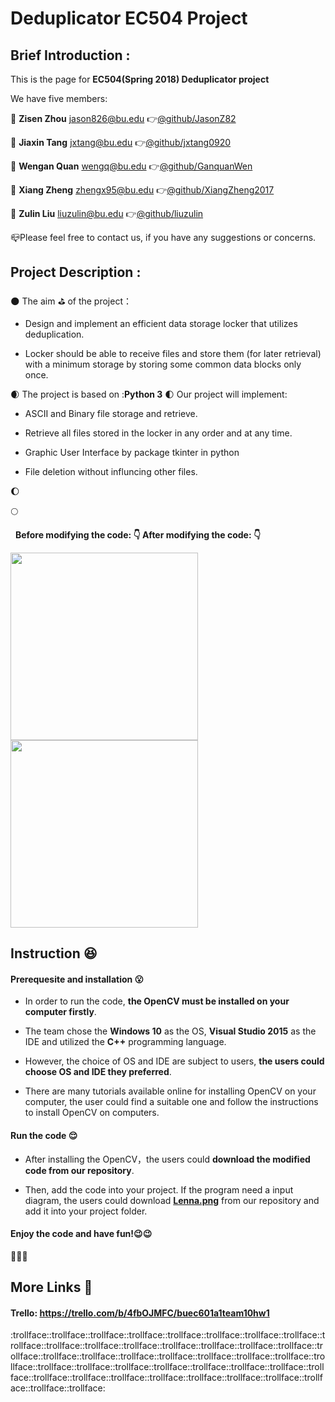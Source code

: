 # Deduplicator EC504 Project
## Brief Introduction :
  
  This is the page for **EC504(Spring 2018) Deduplicator project** 
  
  We have five members:
  
  :boy: **Zisen Zhou** jason826@bu.edu   :point_right:[@github/JasonZ82](https://github.com/JasonZ82)
  
  :boy: **Jiaxin Tang** jxtang@bu.edu   :point_right:[@github/jxtang0920](https://github.com/jxtang0920)
  
  :boy: **Wengan Quan** wengq@bu.edu   :point_right:[@github/GanquanWen](https://github.com/GanquanWen)
  
  :boy: **Xiang Zheng** zhengx95@bu.edu   :point_right:[@github/XiangZheng2017](https://github.com/XiangZheng2017)
  
  :boy: **Zulin Liu** liuzulin@bu.edu   :point_right:[@github/liuzulin](https://github.com/liuzulin)
  
  :mailbox_closed:Please feel free to contact us, if you have any suggestions or concerns. 
  
## Project Description :
:new_moon: The aim :golf: of the project：
       
   * Design and implement an efficient data storage locker that utilizes deduplication.
             
   * Locker should be able to receive files and store them (for later retrieval) with a minimum storage by storing some common data blocks only once.
   
:waxing_crescent_moon: The project is based on    :**Python 3**
:first_quarter_moon: Our project will implement:

   * ASCII and Binary file storage and retrieve.
   
   * Retrieve all files stored in the locker in any order and at any time.
   
   * Graphic User Interface by package tkinter in python
   
   * File deletion without influncing other files.
  
:waxing_gibbous_moon: 
       
:full_moon: 
   
   **Before modifying the code: :point_down:  After modifying the code: :point_down:**
   
<img src="https://github.com/qinjinjia/ec601_ass1/blob/master/original.png" width="300" height="300">               <img src="https://github.com/qinjinjia/ec601_ass1/blob/master/processed.png" width="300" height="300">

## Instruction :laughing:

#### Prerequesite and installation :open_mouth:
* In order to run the code, **the OpenCV must be installed on your computer firstly**. 
  
* The team chose the **Windows 10** as the OS, **Visual Studio 2015** as the IDE and utilized the **C++** programming language.
  
* However, the choice of OS and IDE are subject to users, **the users could choose OS and IDE they preferred**.
  
* There are many tutorials available online for installing OpenCV on your computer, the user could find a suitable one and follow the instructions to install OpenCV on computers.

#### Run the code :relieved:
* After installing the OpenCV，the users could **download the modified code from our repository**.
  
* Then, add the code into your project. If the program need a input diagram, the users could download [**Lenna.png**](https://github.com/qinjinjia/ec601_ass1/blob/master/original.png) from our repository and add it into your project folder.
  

#### Enjoy the code and have fun!:wink::wink:

:beers::beers::beers:

## More Links :link: 
   #### Trello: https://trello.com/b/4fbOJMFC/buec601a1team10hw1

:trollface::trollface::trollface::trollface::trollface::trollface::trollface::trollface::trollface::trollface::trollface::trollface::trollface::trollface::trollface::trollface::trollface::trollface::trollface::trollface::trollface::trollface::trollface::trollface::trollface::trollface::trollface::trollface::trollface::trollface::trollface::trollface::trollface::trollface::trollface::trollface::trollface::trollface::trollface::trollface::trollface::trollface::trollface:

